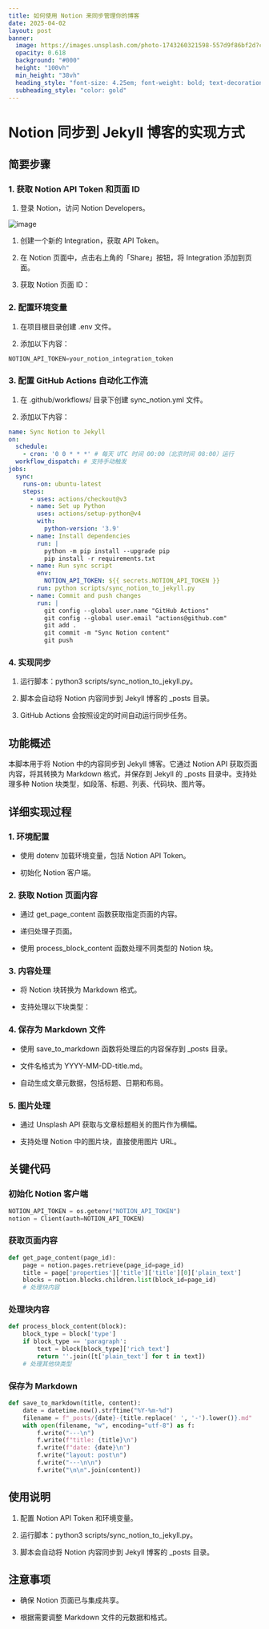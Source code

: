 ```yaml
---
title: 如何使用 Notion 来同步管理你的博客
date: 2025-04-02
layout: post
banner:
  image: https://images.unsplash.com/photo-1743260321598-557d9f86bf2d?crop=entropy&cs=tinysrgb&fit=max&fm=jpg&ixid=M3w2OTIwMzJ8MHwxfHJhbmRvbXx8fHx8fHx8fDE3NDM1ODkzMzJ8&ixlib=rb-4.0.3&q=80&w=1080
  opacity: 0.618
  background: "#000"
  height: "100vh"
  min_height: "38vh"
  heading_style: "font-size: 4.25em; font-weight: bold; text-decoration: underline"
  subheading_style: "color: gold"
---
```


# Notion 同步到 Jekyll 博客的实现方式

## 简要步骤

### 1. 获取 Notion API Token 和页面 ID

1. 登录 Notion，访问 Notion Developers。

![image](https://prod-files-secure.s3.us-west-2.amazonaws.com/a7a0cc5a-89b9-4cda-8686-1fba0ca52f40/d19c1afe-dea5-4312-9333-786b0ba83054/image.png?X-Amz-Algorithm=AWS4-HMAC-SHA256&X-Amz-Content-Sha256=UNSIGNED-PAYLOAD&X-Amz-Credential=ASIAZI2LB4665OQO6MF3%2F20250402%2Fus-west-2%2Fs3%2Faws4_request&X-Amz-Date=20250402T102212Z&X-Amz-Expires=3600&X-Amz-Security-Token=IQoJb3JpZ2luX2VjEGoaCXVzLXdlc3QtMiJGMEQCIGN6UNm83IZza1mllDFfoUzUKlLwNF%2FM27Qxi1svuCmmAiBJZ54ryyT%2Bo%2BwBLikc4wenXUP%2FYy7P0dfLaD%2FhIYs1wiqIBAjS%2F%2F%2F%2F%2F%2F%2F%2F%2F%2F8BEAAaDDYzNzQyMzE4MzgwNSIM1y28UnO5O1dCYljVKtwDsWXLWYNU1ZRhKmD1RE2UA8k51no8%2FJSOAknmzmxbEO6p1Ht0CLnNOrwkqG1B60b9JL1XAEg6%2BjrLFUIb2aoTKQIdm4QO3rml52yx8Ytt9CZcz%2BJXxABtNdzQ8%2Bn5%2BA8UnlAAr%2F%2BSux0FPQ0Ak21hJdGMEsBdgqNl%2BTSecetiIgh35HuBduj0jX%2BxsyKIN9JwFcYtAVEvMXunIapX30gQbpg0Og7bbf%2B29xUDr4Owkz17uBc2pA0Btmr7TvqrrpE5QKFh188l4cvIvz%2F6mRnZLWKnvUrYoQSwWxo%2FoSARYs9mxdCLXwXJpPtG7o1tDFcGTK4ImVpWbW6x1yixGhIr1IiYfa8ZI721wx2axFYD%2FFoyJWfe6AOEjqSCTdjeMPYM5gDi%2F4kk57yWuwfWVdeLEgnH4DCk5GglQTPQDYlf4wTw973cJO1%2B%2BPBCqLP%2BmGRLlfADwZEKeQDrApAngs0m7MnvUdu2l%2BulUr%2BY%2Fze92pHQ1j%2BESNiqEpv6E2DZ76bgDLAF7MtiywVAF5RBIQJR%2Bn3ykg8KM2314RelB2fqsjAqyydh95uMAxGGurZw4DAD0d%2F%2F%2F7%2F1KjnpbjEOQbv4N1K4jbqUVhQpQUCulh%2FSFGm1RTNu0A3wEQOagxkwh4O0vwY6pgGs0KSLJ%2BUKSNZ6dx0YiHWF2iRPKnSH8Zb753dxXvXg9BEkGlV4vJwKzk4rr0%2BhO2Odq1vyiVPojt%2Fni6fPgFWLEDMnpbtrlXDfr%2B8Z6kCWXkoPgpGROTZDit19u6IU71mlZG87V8P4ntQdYAWGL%2BfCzeu81AZTkj2uUXnR%2FBNxfSzu9J434pP3vpYRFn%2Fj1TENm1FONXqcDMGqv5v5g4bGtAeXPO79&X-Amz-Signature=da89331738e15256974f96e5bee1bdee6bba8a58dba0b2560c777e85edcd438f&X-Amz-SignedHeaders=host&x-id=GetObject)

1. 创建一个新的 Integration，获取 API Token。

1. 在 Notion 页面中，点击右上角的「Share」按钮，将 Integration 添加到页面。

1. 获取 Notion 页面 ID：


### 2. 配置环境变量

1. 在项目根目录创建 .env 文件。

1. 添加以下内容：

```javascript
NOTION_API_TOKEN=your_notion_integration_token
```

### 3. 配置 GitHub Actions 自动化工作流

1. 在 .github/workflows/ 目录下创建 sync_notion.yml 文件。

1. 添加以下内容：

```yaml
name: Sync Notion to Jekyll
on:
  schedule:
    - cron: '0 0 * * *' # 每天 UTC 时间 00:00（北京时间 08:00）运行
  workflow_dispatch: # 支持手动触发
jobs:
  sync:
    runs-on: ubuntu-latest
    steps:
      - uses: actions/checkout@v3
      - name: Set up Python
        uses: actions/setup-python@v4
        with:
          python-version: '3.9'
      - name: Install dependencies
        run: |
          python -m pip install --upgrade pip
          pip install -r requirements.txt
      - name: Run sync script
        env:
          NOTION_API_TOKEN: ${{ secrets.NOTION_API_TOKEN }}
        run: python scripts/sync_notion_to_jekyll.py
      - name: Commit and push changes
        run: |
          git config --global user.name "GitHub Actions"
          git config --global user.email "actions@github.com"
          git add .
          git commit -m "Sync Notion content"
          git push
```

### 4. 实现同步

1. 运行脚本：python3 scripts/sync_notion_to_jekyll.py。

1. 脚本会自动将 Notion 内容同步到 Jekyll 博客的 _posts 目录。

1. GitHub Actions 会按照设定的时间自动运行同步任务。

## 功能概述

本脚本用于将 Notion 中的内容同步到 Jekyll 博客。它通过 Notion API 获取页面内容，将其转换为 Markdown 格式，并保存到 Jekyll 的 _posts 目录中。支持处理多种 Notion 块类型，如段落、标题、列表、代码块、图片等。

## 详细实现过程

### 1. 环境配置

- 使用 dotenv 加载环境变量，包括 Notion API Token。

- 初始化 Notion 客户端。

### 2. 获取 Notion 页面内容

- 通过 get_page_content 函数获取指定页面的内容。

- 递归处理子页面。

- 使用 process_block_content 函数处理不同类型的 Notion 块。

### 3. 内容处理

- 将 Notion 块转换为 Markdown 格式。

- 支持处理以下块类型：


### 4. 保存为 Markdown 文件

- 使用 save_to_markdown 函数将处理后的内容保存到 _posts 目录。

- 文件名格式为 YYYY-MM-DD-title.md。

- 自动生成文章元数据，包括标题、日期和布局。

### 5. 图片处理

- 通过 Unsplash API 获取与文章标题相关的图片作为横幅。

- 支持处理 Notion 中的图片块，直接使用图片 URL。

## 关键代码

### 初始化 Notion 客户端

```python
NOTION_API_TOKEN = os.getenv("NOTION_API_TOKEN")
notion = Client(auth=NOTION_API_TOKEN)
```

### 获取页面内容

```python
def get_page_content(page_id):
    page = notion.pages.retrieve(page_id=page_id)
    title = page['properties']['title']['title'][0]['plain_text']
    blocks = notion.blocks.children.list(block_id=page_id)
    # 处理块内容
```

### 处理块内容

```python
def process_block_content(block):
    block_type = block['type']
    if block_type == 'paragraph':
        text = block[block_type]['rich_text']
        return ''.join([t['plain_text'] for t in text])
    # 处理其他块类型
```

### 保存为 Markdown

```python
def save_to_markdown(title, content):
    date = datetime.now().strftime("%Y-%m-%d")
    filename = f"_posts/{date}-{title.replace(' ', '-').lower()}.md"
    with open(filename, "w", encoding="utf-8") as f:
        f.write("---\n")
        f.write(f"title: {title}\n")
        f.write(f"date: {date}\n")
        f.write("layout: post\n")
        f.write("---\n\n")
        f.write("\n\n".join(content))
```

## 使用说明

1. 配置 Notion API Token 和环境变量。

1. 运行脚本：python3 scripts/sync_notion_to_jekyll.py。

1. 脚本会自动将 Notion 内容同步到 Jekyll 博客的 _posts 目录。

## 注意事项

- 确保 Notion 页面已与集成共享。

- 根据需要调整 Markdown 文件的元数据和格式。